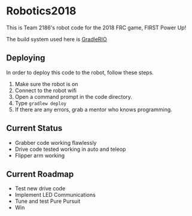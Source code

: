 # Robotics2018
This is Team 2186's robot code for the 2018 FRC game, FIRST Power Up!

The build system used here is [GradleRIO](https://github.com/open-rio/gradlerio)

## Deploying
In order to deploy this code to the robot, follow these steps.
1. Make sure the robot is on
2. Connect to the robot wifi
3. Open a command prompt in the code directory.
4. Type `gradlew deploy`
5. If there are any errors, grab a mentor who knows programming.

## Current Status
* Grabber code working flawlessly
* Drive code tested working in auto and teleop
* Flipper arm working

## Current Roadmap
* Test new drive code
* Implement LED Communications
* Tune and test Pure Pursuit
* Win